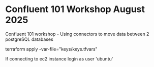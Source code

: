 # Confluent 101 Workshop August 2025
Confluent 101 workshop - Using connectors to move data between 2 postgreSQL databases

terraform apply -var-file="keys/keys.tfvars"

If connecting to ec2 instance login as user 'ubuntu'